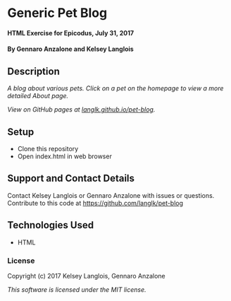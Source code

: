 # Generic Pet Blog

#### HTML Exercise for Epicodus, July 31, 2017

#### By **Gennaro Anzalone and Kelsey Langlois**

## Description

_A blog about various pets. Click on a pet on the homepage to view a more detailed About page._

_View on GitHub pages at [langlk.github.io/pet-blog](https://langlk.github.io/pet-blog/)._

## Setup

* Clone this repository
* Open index.html in web browser

## Support and Contact Details

Contact Kelsey Langlois or Gennaro Anzalone with issues or questions. Contribute to this code at https://github.com/langlk/pet-blog

## Technologies Used

* HTML

### License

Copyright (c) 2017 Kelsey Langlois, Gennaro Anzalone

_This software is licensed under the MIT license._
